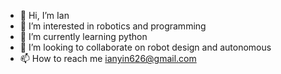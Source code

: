 - 👋 Hi, I’m Ian
- 👀 I’m interested in robotics and programming
- 🌱 I’m currently learning python
- 💞️ I’m looking to collaborate on robot design and autonomous
- 📫 How to reach me ianyin626@gmail.com

<!---
ianyin626/ianyin626 is a ✨ special ✨ repository because its `README.md` (this file) appears on your GitHub profile.
You can click the Preview link to take a look at your changes.
--->
